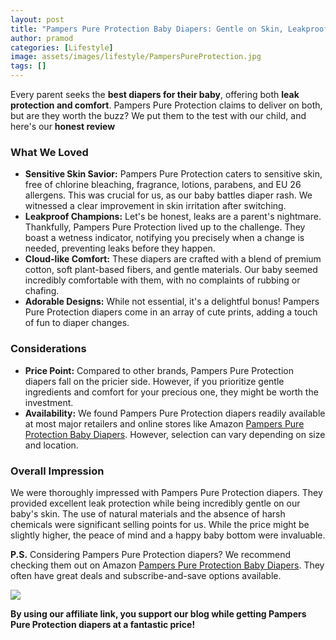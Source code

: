 ```yaml
---
layout: post
title: "Pampers Pure Protection Baby Diapers: Gentle on Skin, Leakproof Performance (Honest Review)"
author: pramod
categories: [Lifestyle]
image: assets/images/lifestyle/PampersPureProtection.jpg
tags: []
---
```


Every parent seeks the **best diapers for their baby**, offering both **leak protection and comfort**. Pampers Pure Protection claims to deliver on both, but are they worth the buzz? We put them to the test with our child, and here's our **honest review**

### What We Loved

- **Sensitive Skin Savior:** Pampers Pure Protection caters to sensitive skin, free of chlorine bleaching, fragrance, lotions, parabens, and EU 26 allergens. This was crucial for us, as our baby battles diaper rash. We witnessed a clear improvement in skin irritation after switching.
- **Leakproof Champions:** Let's be honest, leaks are a parent's nightmare. Thankfully, Pampers Pure Protection lived up to the challenge. They boast a wetness indicator, notifying you precisely when a change is needed, preventing leaks before they happen.
- **Cloud-like Comfort:** These diapers are crafted with a blend of premium cotton, soft plant-based fibers, and gentle materials. Our baby seemed incredibly comfortable with them, with no complaints of rubbing or chafing.
- **Adorable Designs:** While not essential, it's a delightful bonus! Pampers Pure Protection diapers come in an array of cute prints, adding a touch of fun to diaper changes.

### Considerations

- **Price Point:** Compared to other brands, Pampers Pure Protection diapers fall on the pricier side. However, if you prioritize gentle ingredients and comfort for your precious one, they might be worth the investment.
- **Availability:** We found Pampers Pure Protection diapers readily available at most major retailers and online stores like Amazon [Pampers Pure Protection Baby Diapers](https://amzn.to/43y8Qu5). However, selection can vary depending on size and location.

### Overall Impression

We were thoroughly impressed with Pampers Pure Protection diapers. They provided excellent leak protection while being incredibly gentle on our baby's skin. The use of natural materials and the absence of harsh chemicals were significant selling points for us. While the price might be slightly higher, the peace of mind and a happy baby bottom were invaluable.

**P.S.** Considering Pampers Pure Protection diapers? We recommend checking them out on Amazon [Pampers Pure Protection Baby Diapers](https://amzn.to/43y8Qu5). They often have great deals and subscribe-and-save options available.

<a href="https://amzn.to/43y8Qu5" target="_blank" style="border:none;text-decoration:none"><img src="{{ site.baseurl }}/assets/images/amazon.gif"></a>

**By using our affiliate link, you support our blog while getting Pampers Pure Protection diapers at a fantastic price!**
